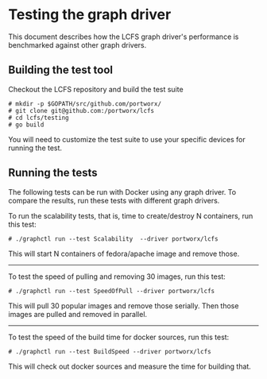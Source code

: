 # Testing the graph driver
This document describes how the LCFS graph driver's performance is benchmarked against other graph drivers. 

## Building the test tool
Checkout the LCFS repository and build the test suite

```
# mkdir -p $GOPATH/src/github.com/portworx/
# git clone git@github.com:/portworx/lcfs
# cd lcfs/testing
# go build
```

You will need to customize the test suite to use your specific devices for running the test.

## Running the tests
The following tests can be run with Docker using any graph driver.  To compare the results, run these tests with different graph drivers.

To run the scalability tests, that is, time to create/destroy N containers, run this test:

```
# ./graphctl run --test Scalability  --driver portworx/lcfs
```

This will start N containers of fedora/apache image and remove those.

---

To test the speed of pulling and removing 30 images, run this test:

```
# ./graphctl run --test SpeedOfPull --driver portworx/lcfs
```

This will pull 30 popular images and remove those serially.
Then those images are pulled and removed in parallel.

---

To test the speed of the build time for docker sources, run this test:

```
# ./graphctl run --test BuildSpeed --driver portworx/lcfs
```

This will check out docker sources and measure the time for building that.
